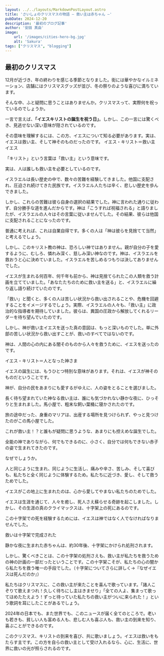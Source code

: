 ```yaml
---
layout: ../../layouts/MarkdownPostLayout.astro
title: 'さいしょのクリスマスの物語 – 救い主は赤ちゃん –'
pubDate: 2024-12-20
description: '最初のブログ記事'
author: '安田 真由'
image:
    url: '/images/cities-hero-bg.jpg'
    alt: 'Sakura'
tags: ["クリスマス", "blogging"]
---
```


## 最初のクリスマス

12月が近づき、年の終わりを感じる季節となりました。街には華やかなイルミネーション、店舗にはクリスマスグッズが並び、冬の祭りのような喜びに満ちています。

そんな中、ふと疑問に思うことはありませんか。クリスマスって、実際何を祝っているのでしょうか。

一言で言えば、**「イエスキリストの誕生を祝う日」**。しかし、この一言には驚くべき、見逃せない深い意味が隠されているのです。

その意味を理解するには、この方、イエスについて知る必要があります。実は、イエスは救い主、そして神そのものだったのです。
イエス・キリスト＝救い主イエス

「キリスト」という言葉は「救い主」という意味です。

実は、人は誰しも救い主を必要としているのです。

イスラエルは長い歴史の中で、数々の苦難を経験してきました。他国に支配され、圧迫され続けてきた民族です。イスラエル人たちは辛く、悲しい歴史を歩んできました。

しかし、これらの苦難は彼ら自身の選択の結果でした。神に言われた通りに従わず、自分勝手な道を進んだからです。神は「こうすれば祝福される」と語りましたが、イスラエルの人々はその言葉に従いませんでした。その結果、彼らは他国に支配されることになったのです。

普通に考えれば、これは自業自得です。多くの人は「神は彼らを見捨てて当然」と考えるでしょう。

しかし、このキリスト教の神は、恐ろしい神ではありません。親が自分の子を愛するように、むしろ、憐れみ深く、慈しみ深い神なのです。神は、イスラエルを救おうと心に決めていました。イスラエルを苦しめるつもりは決してありませんでした。

イエスが生まれる何百年、何千年も前から、神は見捨てられたこの人類を救う計画を立てていました。「あなたたちのために救い主を送る」と、イスラエルに繰り返し語り続けていたのです。

「救い」と聞くと、多くの人は苦しい状況から救い出されることや、危機を回避することをイメージするでしょう。実際、イスラエルの人々も、「救い主」に政治的な指導者を期待していました。彼らは、異国の圧政から解放してくれるリーダーを待ち望んでいたのです。

しかし、神が救い主イエスを送った真の意図は、もっと深いものでした。単に外部の苦しい状況から救い出すことが、救いのすべてではないのです。

神は、人間の心の内にある闇そのものから人々を救うために、イエスを送ったのです。

イエス・キリスト＝人となった神さま

イエスの誕生には、もうひとつ特別な意味があります。それは、イエスが神そのものだということです。

神が、自分の民をあまりにも愛するがゆえに、人の姿をとることを選びました。

長く待ち望まれていた神なる救い主は、誰にも気づかれない静かな夜に、ひっそりと生まれました。馬小屋で、粗末な飼い葉桶に寝かされたのです。

旅の途中だった、身重のマリアは、出産する場所を見つけられず、やっと見つけたのがこの馬小屋でした。

これが救い主！？と誰もが疑問に思うような、あまりにも控えめな誕生でした。

全能の神でありながら、何でもできるのに、小さく、自分では何もできない赤子の姿で生まれてきたのです。

なぜでしょうか。

人と同じように生まれ、同じように生活し、痛みや辛さ、苦しみ、そして喜びも、私たちと全く同じように体験するため。私たちに近づき、愛し、そして救うためでした。

イエスがこの地上に生まれたのは、心から愛してやまない私たちのためでした。

イエスは生涯を通じて、人々を癒し、死人さえ蘇らせる奇跡を起こしました。しかし、その生涯の真のクライマックスは、十字架上の死にあるのです。

この十字架での死を経験するためには、イエスは神ではなく人でなければなりませんでした。

救いは十字架で完成された

静かな夜に生まれた赤ちゃんは、約30年後、十字架にかけられ処刑されます。

しかし、驚くべきことは、この十字架の処刑さえも、救い主が私たちを救うための神の計画の一部だったということです。この十字架こそが、私たちの心の闇から私たちを救う唯一の手段でした。（十字架についてさらに詳しく→『なぜイエスは死んだのか』）

私たちはクリスマスに、この救い主が来たことを喜んで歌っています。「諸人こぞりて歌えまつれ！久しく待ちにし主はきませり」「全ての人よ、集まって歌ってほめたたえよう！ずっと待っていた私たちの救い主がついに来られた！」という歌詞を耳にしたことがあるでしょう。

2024年の日本でも、また世界でも、このニュースが届く全てのところで。老いも若きも、貧しい人も富める人も、悲しむ人も喜ぶ人も、救い主の到来を知り、喜ぶことができるのです。

このクリスマス、キリストの到来を喜び、共に歌いましょう。イエスは救いをもたらす主です。この方を自らの救い主として受け入れるなら、心に、生活に、世界に救いの光が照らされるのです。